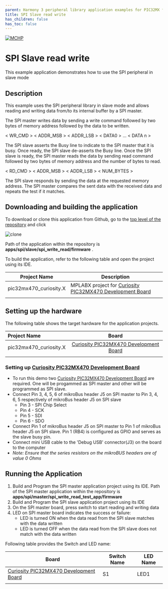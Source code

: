 ```yaml
---
parent: Harmony 3 peripheral library application examples for PIC32MX family
title: SPI Slave read write 
has_children: false
has_toc: false
---
```


[![MCHP](https://www.microchip.com/ResourcePackages/Microchip/assets/dist/images/logo.png)](https://www.microchip.com)

# SPI Slave read write

This example application demonstrates how to use the SPI peripheral in slave mode 

## Description

This example uses the SPI peripheral library in slave mode and allows reading and writing data from/to its internal buffer by a SPI master. 

The SPI master writes data by sending a write command followed by two bytes of memory address followed by the data to be written.

< WR_CMD > < ADDR_MSB > < ADDR_LSB > < DATA0 > ... < DATA n >

The SPI slave asserts the Busy line to indicate to the SPI master that it is busy. Once ready, the SPI slave de-asserts the Busy line. Once the SPI slave is ready, the SPI master reads the data by sending read command followed by two bytes of memory address and the number of bytes to read.

< RD_CMD > < ADDR_MSB > < ADDR_LSB > < NUM_BYTES >

The SPI slave responds by sending the data at the requested memory address. The SPI master compares the sent data with the received data and repeats the test if it matches.

## Downloading and building the application

To download or clone this application from Github, go to the [top level of the repository](https://github.com/Microchip-MPLAB-Harmony/csp_apps_pic32mx) and click

![clone](../../../docs/images/clone.png)

Path of the application within the repository is **apps/spi/slave/spi_write_read/firmware** .

To build the application, refer to the following table and open the project using its IDE.

| Project Name      | Description                                    |
| ----------------- | ---------------------------------------------- |
| pic32mx470_curiosity.X | MPLABX project for [Curiosity PIC32MX470 Development Board](https://www.microchip.com/Developmenttools/ProductDetails/dm320103) |
|||

## Setting up the hardware

The following table shows the target hardware for the application projects.

| Project Name| Board|
|:---------|:---------:|
| pic32mx470_curiosity.X | [Curiosity PIC32MX470 Development Board](https://www.microchip.com/Developmenttools/ProductDetails/dm320103) |
|||

### Setting up [Curiosity PIC32MX470 Development Board](https://www.microchip.com/Developmenttools/ProductDetails/dm320103)

- To run this demo two [Curiosity PIC32MX470 Development Board](https://www.microchip.com/Developmenttools/ProductDetails/dm320103) are required. One will be progammed as SPI master and other will be programmed as SPI slave.
- Connect Pin 3, 4, 5, 6 of mikroBus header J5 on SPI master to Pin 3, 4, 6, 5 respectively of mikroBus header J5 on SPI slave
    - Pin 3 - SPI Chip Select
    - Pin 4 - SCK
    - Pin 5 - SDI
    - Pin 6 - SDO
- Connect Pin 1 of mikroBus header J5 on SPI master to Pin 1 of mikroBus header J5 on SPI slave. Pin 1 (RB4) is configured as GPIO and serves as the slave busy pin.
- Connect mini USB cable to the 'Debug USB' connector(J3) on the board to the computer
- *Note: Ensure that the series resistors on the mikroBUS headers are of value 0 Ohms*

## Running the Application

1. Build and Program the SPI master application project using its IDE. Path of the SPI master application within the repository is **apps/spi/master/spi_write_read_test_app/firmware** 
2. Build and Program the SPI slave application project using its IDE
3. On the SPI master board, press switch to start reading and writing data
2. LED on SPI master board indicates the success or failure:
    - LED is turned ON when the data read from the SPI slave matches with the data written
    - LED is turned OFF when the data read from the SPI slave does not match with the data written

Following table provides the Switch and LED name:

| Board      | Switch Name | LED Name |
| ---------- |--------- |--------- |
| [Curiosity PIC32MX470 Development Board](https://www.microchip.com/Developmenttools/ProductDetails/dm320103) | S1 | LED1 |
|||
